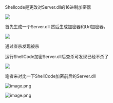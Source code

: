 Shellcode是更改对Server.dll的16进制加密器

[![](https://p2.ssl.qhimg.com/t0156df703c4475d55f.png)](https://p2.ssl.qhimg.com/t0156df703c4475d55f.png)

首先生成一个Server.dll 然后生成加密器和Url加密器。

[![](https://p5.ssl.qhimg.com/t0130fac9e4d7411f42.png)](https://p5.ssl.qhimg.com/t0130fac9e4d7411f42.png)

通过查杀发现被杀

运行ShellCode加密Server.dll后查杀可发现已经不杀了

[![](https://p1.ssl.qhimg.com/t0113bffb6352469ad1.png)](https://p1.ssl.qhimg.com/t0113bffb6352469ad1.png)

笔者来对比一下ShellCode加密前后的Server.dll

![image.png](https://fynotefile.oss-cn-zhangjiakou.aliyuncs.com/fynote/fyfile/2446/1657590935049/74070564319e4f288464fdce6f164d36.png)

![image.png](https://fynotefile.oss-cn-zhangjiakou.aliyuncs.com/fynote/fyfile/2446/1657590935049/25fb703a045f4753923d8f0440666500.png)
